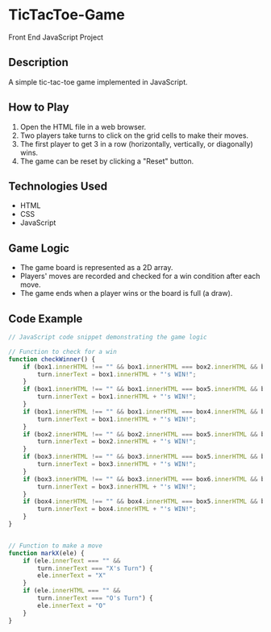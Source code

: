 # TicTacToe-Game
Front End JavaScript Project

## Description
A simple tic-tac-toe game implemented in JavaScript.

## How to Play
1. Open the HTML file in a web browser.
2. Two players take turns to click on the grid cells to make their moves.
3. The first player to get 3 in a row (horizontally, vertically, or diagonally) wins.
4. The game can be reset by clicking a "Reset" button.

## Technologies Used
- HTML
- CSS
- JavaScript

## Game Logic
- The game board is represented as a 2D array.
- Players' moves are recorded and checked for a win condition after each move.
- The game ends when a player wins or the board is full (a draw).

## Code Example
```javascript
// JavaScript code snippet demonstrating the game logic

// Function to check for a win
function checkWinner() {
    if (box1.innerHTML !== "" && box1.innerHTML === box2.innerHTML && box3.innerHTML === box1.innerHTML) {
        turn.innerText = box1.innerHTML + "'s WIN!";
    }
    if (box1.innerHTML !== "" && box1.innerHTML === box5.innerHTML && box9.innerHTML === box1.innerHTML) {
        turn.innerText = box1.innerHTML + "'s WIN!";
    }
    if (box1.innerHTML !== "" && box1.innerHTML === box4.innerHTML && box7.innerHTML === box1.innerHTML) {
        turn.innerText = box1.innerHTML + "'s WIN!";
    }
    if (box2.innerHTML !== "" && box2.innerHTML === box5.innerHTML && box2.innerHTML === box8.innerHTML) {
        turn.innerText = box2.innerHTML + "'s WIN!";
    }
    if (box3.innerHTML !== "" && box3.innerHTML === box5.innerHTML && box3.innerHTML === box7.innerHTML) {
        turn.innerText = box3.innerHTML + "'s WIN!";
    }
    if (box3.innerHTML !== "" && box3.innerHTML === box6.innerHTML && box3.innerHTML === box9.innerHTML) {
        turn.innerText = box3.innerHTML + "'s WIN!";
    }
    if (box4.innerHTML !== "" && box4.innerHTML === box5.innerHTML && box4.innerHTML === box6.innerHTML) {
        turn.innerText = box4.innerHTML + "'s WIN!";
    }
}


// Function to make a move
function markX(ele) {
    if (ele.innerText === "" &&
        turn.innerText === "X's Turn") {
        ele.innerText = "X"
    }
    if (ele.innerHTML === "" &&
        turn.innerText === "O's Turn") {
        ele.innerText = "O"
    }
}
